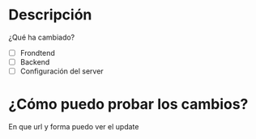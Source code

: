 # Descripción
¿Qué ha cambiado?

- [ ] Frondtend
- [ ] Backend
- [ ] Configuración del server

# ¿Cómo puedo probar los cambios?
En que url y forma puedo ver el update
